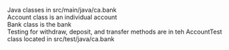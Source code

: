 Java classes in src/main/java/ca.bank
<br />
Account class is an individual account
<br />
Bank class is the bank
<br />
Testing for withdraw, deposit, and transfer methods are in teh AccountTest class located in src/test/java/ca.bank
